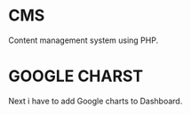 # CMS
Content management system using PHP.





# GOOGLE CHARST
Next i have to add Google charts to Dashboard.
